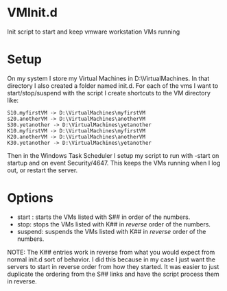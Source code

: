 # VMInit.d
Init script to start and keep vmware workstation VMs running

# Setup
On my system I store my Virtual Machines in D:\VirtualMachines.  In that directory I also created a folder named init.d.
For each of the vms I want to start/stop/suspend with the script I create shortcuts to the VM directory like:
```
S10.myfirstVM -> D:\VirtualMachines\myfirstVM
s20.anotherVM -> D:\VirtualMachines\anotherVM
S30.yetanother -> D:\VirtualMachines\yetanother
K10.myfirstVM -> D:\VirtualMachines\myfirstVM
K20.anotherVM -> D:\VirtualMachines\anotherVM
K30.yetanother -> D:\VirtualMachines\yetanother
```

Then in the Windows Task Scheduler I setup my script to run with -start on startup and on event Security/4647.
This keeps the VMs running when I log out, or restart the server.

# Options
- start : starts the VMs listed with S## in order of the numbers.
- stop: stops the VMs listed with K## in *reverse* order of the numbers.
- suspend: suspends the VMs listed with K## in *reverse* order of the numbers.

NOTE: The K## entries work in reverse from what you would expect from normal init.d sort of behavior.  I did this because in my case I just want the servers to start in reverse order from how they started.  It was easier to just duplicate the ordering from the S## links and have the script process them in reverse.


